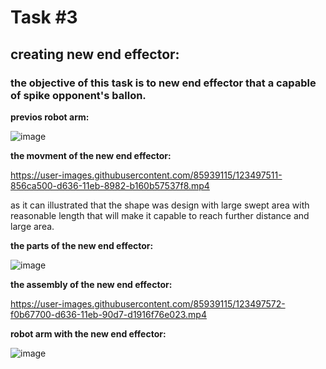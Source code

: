 # Task #3
## creating new end effector: 
### the objective of this task is to new end effector that a capable of spike opponent's ballon.


**previos robot arm:**

![image](https://user-images.githubusercontent.com/85939115/123012827-a4b3ca00-d3cb-11eb-98a8-f601e659ca49.png)

**the movment of the new end effector:**

https://user-images.githubusercontent.com/85939115/123497511-856ca500-d636-11eb-8982-b160b57537f8.mp4

as it can illustrated that the shape was design with large swept area with reasonable length that will make it capable to reach further distance and large area.

**the parts of the new end effector:**

![image](https://user-images.githubusercontent.com/85939115/123497658-64f11a80-d637-11eb-8871-b38fb78bb640.png)


**the assembly of the new end effector:**

https://user-images.githubusercontent.com/85939115/123497572-f0b67700-d636-11eb-90d7-d1916f76e023.mp4

**robot arm with the new end effector:**

![image](https://user-images.githubusercontent.com/85939115/123497241-03c84780-d635-11eb-85d0-24bc40e8c4e6.png)

